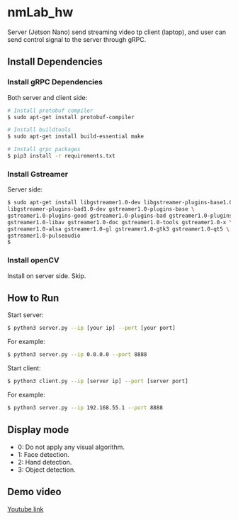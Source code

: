 # nmLab_hw
Server (Jetson Nano) send streaming video tp client (laptop), and user can send control signal to the server through gRPC.

## Install Dependencies
### Install gRPC Dependencies
Both server and client side:
```bash
# Install protobuf compiler
$ sudo apt-get install protobuf-compiler

# Install buildtools
$ sudo apt-get install build-essential make

# Install grpc packages
$ pip3 install -r requirements.txt
```

### Install Gstreamer
Server side:
```bash 
$ sudo apt-get install libgstreamer1.0-dev libgstreamer-plugins-base1.0-dev \
libgstreamer-plugins-bad1.0-dev gstreamer1.0-plugins-base \
gstreamer1.0-plugins-good gstreamer1.0-plugins-bad gstreamer1.0-plugins-ugly \
gstreamer1.0-libav gstreamer1.0-doc gstreamer1.0-tools gstreamer1.0-x \
gstreamer1.0-alsa gstreamer1.0-gl gstreamer1.0-gtk3 gstreamer1.0-qt5 \
gstreamer1.0-pulseaudio
$ 
```
### Install openCV
Install on server side. Skip.

## How to Run
Start server:
``` bash
$ python3 server.py --ip [your ip] --port [your port]
```
For example:
``` bash
$ python3 server.py --ip 0.0.0.0 --port 8888
```


Start client:
``` bash
$ python3 client.py --ip [server ip] --port [server port]
```
For example:
``` bash
$ python3 server.py --ip 192.168.55.1 --port 8888
```

## Display mode
- 0: Do not apply any visual algorithm.
- 1: Face detection.
- 2: Hand detection.
- 3: Object detection.

## Demo video
[Youtube link](TODO)
